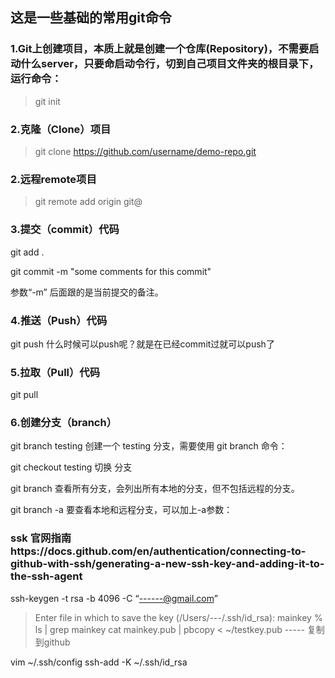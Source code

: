 ## 这是一些基础的常用git命令
### 1.Git上创建项目，本质上就是创建一个仓库(Repository)，不需要启动什么server，只要命启动令行，切到自己项目文件夹的根目录下，运行命令：

>git init

### 2.克隆（Clone）项目
>git clone https://github.com/username/demo-repo.git
### 2.远程remote项目
>git remote add origin git@

### 3.提交（commit）代码
git add .

git commit -m "some comments for this commit"

参数“-m” 后面跟的是当前提交的备注。

### 4.推送（Push）代码
git push
什么时候可以push呢？就是在已经commit过就可以push了

### 5.拉取（Pull）代码
git pull

### 6.创建分支（branch）
git branch testing      创建一个 testing 分支，需要使用 git branch 命令：

git checkout testing    切换 分支

git branch              查看所有分支，会列出所有本地的分支，但不包括远程的分支。

git branch -a           要查看本地和远程分支，可以加上-a参数：

### ssk  官网指南https://docs.github.com/en/authentication/connecting-to-github-with-ssh/generating-a-new-ssh-key-and-adding-it-to-the-ssh-agent
ssh-keygen -t rsa -b 4096 -C “------@gmail.com”
>Enter file in which to save the key (/Users/---/.ssh/id_rsa): mainkey
% ls | grep mainkey
 cat mainkey.pub   |  pbcopy < ~/testkey.pub  ----- 复制到github 

 vim ~/.ssh/config
 ssh-add -K ~/.ssh/id_rsa
 